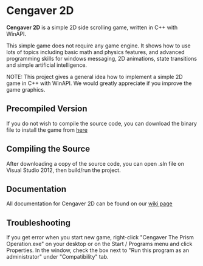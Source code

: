 # Cengaver 2D

__Cengaver 2D__ is a simple 2D side scrolling game, written in C++ with WinAPI.

This simple game does not require any game engine. It shows how to use lots of topics including basic math and physics features, and advanced programming skills for windows messaging, 2D animations, state transitions and simple artificial intelligence.

NOTE: This project gives a general idea how to implement a simple 2D game in C++ with WinAPI. We would greatly appreciate if you improve the game graphics.

## Precompiled Version

If you do not wish to compile the source code, you can download the binary file to install the game from [here](https://github.com/evren217/Cengaver-2D/releases)

## Compiling the Source

After downloading a copy of the source code, you can open .sln file on Visual Studio 2012, then build/run the project.

## Documentation

All documentation for Cengaver 2D can be found on our [wiki page](https://github.com/evren217/Cengaver-2D/wiki)

## Troubleshooting

If you get error when you start new game, right-click "Cengaver The Prism Operation.exe" on your desktop or on the Start / Programs menu and click Properties. In the window, check the box next to "Run this program as an administrator" under "Compatibility" tab.
